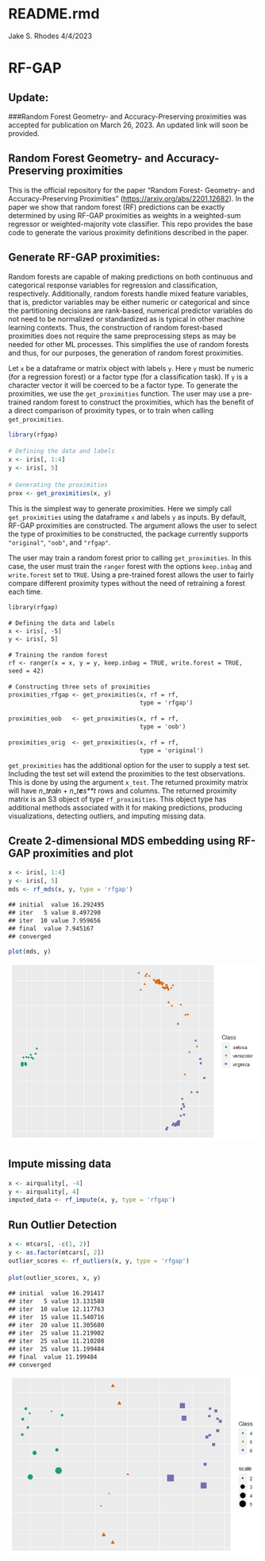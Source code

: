 README.rmd
================
Jake S. Rhodes
4/4/2023

# RF-GAP

## Update:

\#\#\#Random Forest Geometry- and Accuracy-Preserving proximities was
accepted for publication on March 26, 2023. An updated link will soon be
provided.

## Random Forest Geometry- and Accuracy-Preserving proximities

This is the official repository for the paper “Random Forest- Geometry-
and Accuracy-Preserving Proximities”
(<https://arxiv.org/abs/2201.12682>). In the paper we show that random
forest (RF) predictions can be exactly determined by using RF-GAP
proximities as weights in a weighted-sum regressor or weighted-majority
vote classifier. This repo provides the base code to generate the
various proximity definitions described in the paper.

## Generate RF-GAP proximities:

Random forests are capable of making predictions on both continuous and
categorical response variables for regression and classification,
respectively. Additionally, random forests handle mixed feature
variables, that is, predictor variables may be either numeric or
categorical and since the partitioning decisions are rank-based,
numerical predictor variables do not need to be normalized or
standardized as is typical in other machine learning contexts. Thus, the
construction of random forest-based proximities does not require the
same preprocessing steps as may be needed for other ML processes. This
simplifies the use of random forests and thus, for our purposes, the
generation of random forest proximities.

Let `x` be a dataframe or matrix object with labels `y`. Here `y` must
be numeric (for a regression forest) or a factor type (for a
classification task). If `y` is a character vector it will be coerced to
be a factor type. To generate the proximities, we use the
`get_proximities` function. The user may use a pre-trained random forest
to construct the proximities, which has the benefit of a direct
comparison of proximity types, or to train when calling
`get_proximities`.

``` r
library(rfgap)

# Defining the data and labels
x <- iris[, 1:4]
y <- iris[, 5]

# Generating the proximities
prox <- get_proximities(x, y)
```

This is the simplest way to generate proximities. Here we simply call
`get_proximities` using the dataframe `x` and labels `y` as inputs. By
default, RF-GAP proximities are constructed. The argument allows the
user to select the type of proximities to be constructed, the package
currently supports `"original"`, `"oob"`, and `"rfgap"`.

The user may train a random forest prior to calling `get_proximities`.
In this case, the user must train the `ranger` forest with the options
`keep.inbag` and `write.forest` set to `TRUE`. Using a pre-trained
forest allows the user to fairly compare different proximity types
without the need of retraining a forest each time.

    library(rfgap)

    # Defining the data and labels
    x <- iris[, -5]
    y <- iris[, 5]

    # Training the random forest
    rf <- ranger(x = x, y = y, keep.inbag = TRUE, write.forest = TRUE, seed = 42)

    # Constructing three sets of proximities
    proximities_rfgap <- get_proximities(x, rf = rf,
                                         type = 'rfgap')
                                         
    proximities_oob   <- get_proximities(x, rf = rf,
                                         type = 'oob')
                                         
    proximities_orig  <- get_proximities(x, rf = rf, 
                                         type = 'original')

`get_proximities` has the additional option for the user to supply a
test set. Including the test set will extend the proximities to the test
observations. This is done by using the argument `x_test`. The returned
proximity matrix will have *n*\_*t**r**a**i**n* + *n*\_*t**e**s**t* rows
and columns. The returned proximity matrix is an S3 object of type
`rf_proximities`. This object type has additional methods associated
with it for making predictions, producing visualizations, detecting
outliers, and imputing missing data.

## Create 2-dimensional MDS embedding using RF-GAP proximities and plot

``` r
x <- iris[, 1:4]
y <- iris[, 5]
mds <- rf_mds(x, y, type = 'rfgap')
```

    ## initial  value 16.292495 
    ## iter   5 value 8.497290
    ## iter  10 value 7.959656
    ## final  value 7.945167 
    ## converged

``` r
plot(mds, y)
```

![](README_files/figure-gfm/unnamed-chunk-1-1.png)<!-- -->

## Impute missing data

``` r
x <- airquality[, -4]
y <- airquality[, 4]
imputed_data <- rf_impute(x, y, type = 'rfgap')
```

## Run Outlier Detection

``` r
x <- mtcars[, -c(1, 2)]
y <- as.factor(mtcars[, 2])
outlier_scores <- rf_outliers(x, y, type = 'rfgap')

plot(outlier_scores, x, y)
```

    ## initial  value 16.291417 
    ## iter   5 value 13.131588
    ## iter  10 value 12.117763
    ## iter  15 value 11.540716
    ## iter  20 value 11.305680
    ## iter  25 value 11.219902
    ## iter  25 value 11.210208
    ## iter  25 value 11.199484
    ## final  value 11.199484 
    ## converged

![](README_files/figure-gfm/unnamed-chunk-3-1.png)<!-- -->
